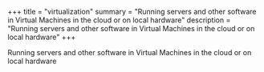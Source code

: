 +++
title = "virtualization"
summary = "Running servers and other software in Virtual Machines in the cloud or on local hardware"
description = "Running servers and other software in Virtual Machines in the cloud or on local hardware"
+++

Running servers and other software in Virtual Machines in the cloud or on local hardware
